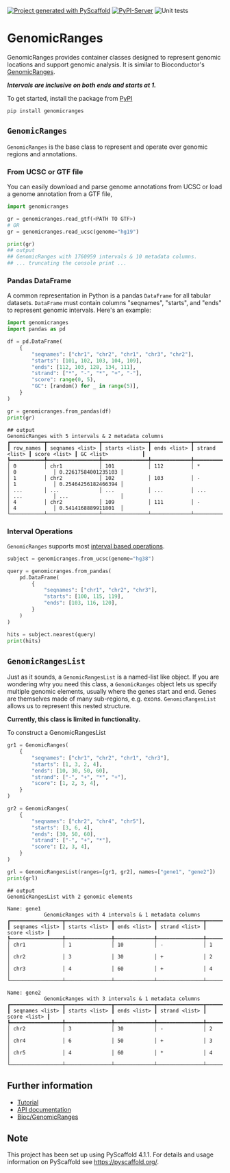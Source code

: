 [![Project generated with PyScaffold](https://img.shields.io/badge/-PyScaffold-005CA0?logo=pyscaffold)](https://pyscaffold.org/)
[![PyPI-Server](https://img.shields.io/pypi/v/GenomicRanges.svg)](https://pypi.org/project/GenomicRanges/)
![Unit tests](https://github.com/BiocPy/GenomicRanges/actions/workflows/pypi-test.yml/badge.svg)

# GenomicRanges

GenomicRanges provides container classes designed to represent genomic locations and support genomic analysis. It is similar to Bioconductor's [GenomicRanges](https://bioconductor.org/packages/release/bioc/html/GenomicRanges.html).

**_Intervals are inclusive on both ends and starts at 1._**

To get started, install the package from [PyPI](https://pypi.org/project/genomicranges/)

```shell
pip install genomicranges
```

## `GenomicRanges`

`GenomicRanges` is the base class to represent and operate over genomic regions and annotations.

### From UCSC or GTF file

You can easily download and parse genome annotations from UCSC or load a genome annotation from a GTF file,

```python
import genomicranges

gr = genomicranges.read_gtf(<PATH TO GTF>)
# OR
gr = genomicranges.read_ucsc(genome="hg19")

print(gr)
## output
## GenomicRanges with 1760959 intervals & 10 metadata columns.
## ... truncating the console print ...
```

### Pandas DataFrame

A common representation in Python is a pandas `DataFrame` for all tabular datasets. `DataFrame` must contain columns "seqnames", "starts", and "ends" to represent genomic intervals. Here's an example:

```python
import genomicranges
import pandas as pd

df = pd.DataFrame(
    {
        "seqnames": ["chr1", "chr2", "chr1", "chr3", "chr2"],
        "starts": [101, 102, 103, 104, 109],
        "ends": [112, 103, 128, 134, 111],
        "strand": ["*", "-", "*", "+", "-"],
        "score": range(0, 5),
        "GC": [random() for _ in range(5)],
    }
)

gr = genomicranges.from_pandas(df)
print(gr)
```

    ## output
    GenomicRanges with 5 intervals & 2 metadata columns
    ┏━━━━━━━━━━━┳━━━━━━━━━━━━━━━━━┳━━━━━━━━━━━━━━━┳━━━━━━━━━━━━━┳━━━━━━━━━━━━━━━┳━━━━━━━━━━━━━━┳━━━━━━━━━━━━━━━━━━━━━┓
    ┃ row_names ┃ seqnames <list> ┃ starts <list> ┃ ends <list> ┃ strand <list> ┃ score <list> ┃ GC <list>           ┃
    ┡━━━━━━━━━━━╇━━━━━━━━━━━━━━━━━╇━━━━━━━━━━━━━━━╇━━━━━━━━━━━━━╇━━━━━━━━━━━━━━━╇━━━━━━━━━━━━━━╇━━━━━━━━━━━━━━━━━━━━━┩
    │ 0         │ chr1            │ 101           │ 112         │ *             │ 0            │ 0.22617584001235103 │
    │ 1         │ chr2            │ 102           │ 103         │ -             │ 1            │ 0.25464256182466394 │
    │ ...       │ ...             │ ...           │ ...         │ ...           │ ...          │ ...                 │
    │ 4         │ chr2            │ 109           │ 111         │ -             │ 4            │ 0.5414168889911801  │
    └───────────┴─────────────────┴───────────────┴─────────────┴───────────────┴──────────────┴─────────────────────┘

### Interval Operations

`GenomicRanges` supports most [interval based operations](https://bioconductor.org/packages/release/bioc/html/GenomicRanges.html).

```python
subject = genomicranges.from_ucsc(genome="hg38")

query = genomicranges.from_pandas(
    pd.DataFrame(
        {
            "seqnames": ["chr1", "chr2", "chr3"],
            "starts": [100, 115, 119],
            "ends": [103, 116, 120],
        }
    )
)

hits = subject.nearest(query)
print(hits)
```

## `GenomicRangesList`

Just as it sounds, a `GenomicRangesList` is a named-list like object. If you are wondering why you need this class, a `GenomicRanges` object lets us specify multiple genomic elements, usually where the genes start and end. Genes are themselves made of many sub-regions, e.g. exons. `GenomicRangesList` allows us to represent this nested structure.

**Currently, this class is limited in functionality.**

To construct a GenomicRangesList

```python
gr1 = GenomicRanges(
    {
        "seqnames": ["chr1", "chr2", "chr1", "chr3"],
        "starts": [1, 3, 2, 4],
        "ends": [10, 30, 50, 60],
        "strand": ["-", "+", "*", "+"],
        "score": [1, 2, 3, 4],
    }
)

gr2 = GenomicRanges(
    {
        "seqnames": ["chr2", "chr4", "chr5"],
        "starts": [3, 6, 4],
        "ends": [30, 50, 60],
        "strand": ["-", "+", "*"],
        "score": [2, 3, 4],
    }
)

grl = GenomicRangesList(ranges=[gr1, gr2], names=["gene1", "gene2"])
print(grl)
```

    ## output
    GenomicRangesList with 2 genomic elements

    Name: gene1
                GenomicRanges with 4 intervals & 1 metadata columns
    ┏━━━━━━━━━━━━━━━━━┳━━━━━━━━━━━━━━━┳━━━━━━━━━━━━━┳━━━━━━━━━━━━━━━┳━━━━━━━━━━━━━━┓
    ┃ seqnames <list> ┃ starts <list> ┃ ends <list> ┃ strand <list> ┃ score <list> ┃
    ┡━━━━━━━━━━━━━━━━━╇━━━━━━━━━━━━━━━╇━━━━━━━━━━━━━╇━━━━━━━━━━━━━━━╇━━━━━━━━━━━━━━┩
    │ chr1            │ 1             │ 10          │ -             │ 1            │
    │ chr2            │ 3             │ 30          │ +             │ 2            │
    │ chr3            │ 4             │ 60          │ +             │ 4            │
    └─────────────────┴───────────────┴─────────────┴───────────────┴──────────────┘

    Name: gene2
                GenomicRanges with 3 intervals & 1 metadata columns
    ┏━━━━━━━━━━━━━━━━━┳━━━━━━━━━━━━━━━┳━━━━━━━━━━━━━┳━━━━━━━━━━━━━━━┳━━━━━━━━━━━━━━┓
    ┃ seqnames <list> ┃ starts <list> ┃ ends <list> ┃ strand <list> ┃ score <list> ┃
    ┡━━━━━━━━━━━━━━━━━╇━━━━━━━━━━━━━━━╇━━━━━━━━━━━━━╇━━━━━━━━━━━━━━━╇━━━━━━━━━━━━━━┩
    │ chr2            │ 3             │ 30          │ -             │ 2            │
    │ chr4            │ 6             │ 50          │ +             │ 3            │
    │ chr5            │ 4             │ 60          │ *             │ 4            │
    └─────────────────┴───────────────┴─────────────┴───────────────┴──────────────┘

## Further information

- [Tutorial](https://biocpy.github.io/GenomicRanges/tutorial.html)
- [API documentation](https://biocpy.github.io/GenomicRanges/api/modules.html)
- [Bioc/GenomicRanges](https://bioconductor.org/packages/release/bioc/html/GenomicRanges.html)

<!-- pyscaffold-notes -->

## Note

This project has been set up using PyScaffold 4.1.1. For details and usage
information on PyScaffold see https://pyscaffold.org/.
